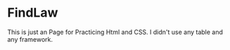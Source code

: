 # FindLaw
This is just an Page for Practicing Html and CSS. I didn't use any table and any framework.
